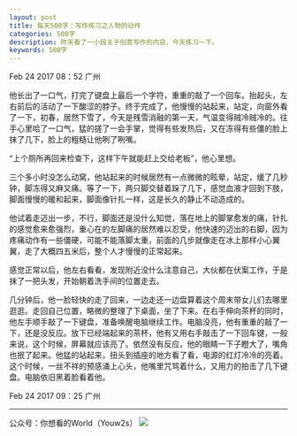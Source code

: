 ```yaml
---
layout: post
title: 每天500字：写作练习之人物的动作
categories: 500字
description: 昨天看了一小段关于创意写作的内容，今天练习一下。
keywords: 500字
---
```


Feb 24 2017  08：52 广州

他长出了一口气，打完了键盘上最后一个字符，重重的敲了一个回车。抬起头，左右前后的活动了一下酸涩的脖子。终于完成了，他慢慢的站起来，站定，向窗外看了一下，初春，居然下雪了，今天是残雪消融的第一天，气温变得贼冷贼冷的。往手心里哈了一口气，猛的搓了一会手掌，觉得有些发热后，又在冻得有些僵的脸上抹了几下，脸上的粗糙让他咧了咧嘴。

“上个厕所再回来检查下，这样下午就能赶上交给老板”，他心里想。

三个多小时没怎么动窝，他站起来的时候居然有一点微微的眩晕，站定，缓了几秒钟，脚冻得又麻又痛。等了一下，两只脚交替着跺了几下，感觉血液才回到下肢，脚面慢慢的暖和起来，脚面像针扎一样，这是长久的静止不动造成的。

他试着走迈出一步，不行，脚面还是没什么知觉，落在地上的脚掌愈发的痛，针扎的感觉愈来愈强烈，重心在的左脚痛的居然难以忍受，他快速的迈出的右脚，因为疼痛动作有一些僵硬，可能不能落脚太重，前面的几步就像走在冰上那样小心翼翼，走了大概四五米后，整个人才慢慢的正常起来。

感觉正常以后，他左右看看，发现附近没什么注意自己，大伙都在伏案工作，于是抹了一把头发，开始朝着洗手间的位置走去。

几分钟后，他一脸轻快的走了回来，一边走还一边盘算着这个周末带女儿们去哪里逛逛。走回自己位置，略微的整理了下桌面，坐了下来。在右手伸向茶杯的同时，他左手顺手敲了一下键盘，准备唤醒电脑继续工作。电脑没亮，他有重重的敲了一下，还是没反应。放下已经端起来的茶杯，他有又用右手敲击了一下回车键，一般来说，这个时候，屏幕就应该亮了。依然没有反应，他的眼睛一下子瞪大了，嘴角也抿了起来。他猛的站起来，扭头到插座的地方看了看，电源的红灯冷冷的亮着。这个时候，一丝不祥的预感涌上心头，他嘴里咒骂着什么，又用力的拍击了几下键盘。电脑依旧黑着脸看着他。

Feb 24 2017  09：25  广州

---- 
公众号：你想看的World（Youw2s）
![][image-1]

[image-1]:	http://upload-images.jianshu.io/upload_images/3342594-dca1f89eba3e50ca.jpg?imageMogr2/auto-orient/strip%7CimageView2/2/w/1240
